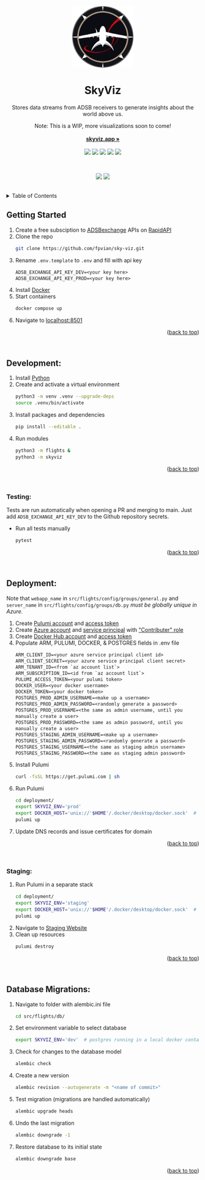 <a name="readme-top"></a>

<!-- PROJECT LOGO -->
<div align="center">
  <a href="https://www.skyviz.app">
    <img src="src/skyviz/static/icon.png" alt="Logo" width="160" height="160">
  </a>

<h1 align="center">SkyViz</h1>

  <p align="center">
    Stores data streams from ADSB receivers to generate insights about the world above us.
  <p align="center">
    Note: This is a WIP, more visualizations soon to come!
    <br />
    <br />
    <a href="https://www.skyviz.app"><strong>skyviz.app »</strong></a>
    <br />
    <br />
    <a href="https://streamlit.io/"><img src="https://img.shields.io/badge/Streamlit-FF4B4B?style=for-the-badge&logo=Streamlit&logoColor=white" /></a>
    <a href="https://www.postgresql.org/"><img src="https://img.shields.io/badge/PostgreSQL-316192?style=for-the-badge&logo=postgresql&logoColor=white" /></a>
    <a href="https://www.pulumi.com/"><img src="https://img.shields.io/badge/Pulumi-8A3391?style=for-the-badge&logo=pulumi&logoColor=white" /></a>
    <a href="https://www.docker.com/"><img src="https://img.shields.io/badge/Docker-2CA5E0?style=for-the-badge&logo=docker&logoColor=white" /></a>
    <a href="https://azure.microsoft.com/"><img src="https://img.shields.io/badge/microsoft%20azure-0089D6?style=for-the-badge&logo=microsoft-azure&logoColor=white" /></a>
  </p>
</div>


<br />
<p align="center">
    <a href="https://www.linkedin.com/in/iangresov/"><img src="https://img.shields.io/badge/linkedin-0A66C2.svg?style=[style_name]&logo=linkedin&logoColor=white" /></a>
    <a href="mailto:ian@skyviz.app"><img src="https://img.shields.io/badge/gmail-EA4335.svg?style=[style_name]&logo=gmail&logoColor=white" /></a>
</p>
<br />


<!-- TABLE OF CONTENTS -->
<details>
  <summary>Table of Contents</summary>
  <ol>
    <li>
      <a href="#getting-started">Getting Started</a>
    </li>
    <li>
      <a href="#development">Development</a>
      <ul>
        <li><a href="#testing">Testing</a></li>
      </ul>
    </li>
    <li>
      <a href="#deployment">Deployment</a>
      <ul>
        <li><a href="#staging">Staging</a></li>
      </ul>
    </li>
    <li><a href="#database-migrations">Database Migrations</a></li>
  </ol>
</details>


<!-- GETTING STARTED -->
## Getting Started
1. Create a free subsciption to [ADSBexchange](https://adsbexchange.com/) APIs on [RapidAPI](https://rapidapi.com)
2. Clone the repo
    ```sh
    git clone https://github.com/fpvian/sky-viz.git
    ```
3. Rename `.env.template` to `.env` and fill with api key
    ```
    ADSB_EXCHANGE_API_KEY_DEV=<your key here>
    ADSB_EXCHANGE_API_KEY_PROD=<your key here>
    ```
4. Install [Docker](https://docs.docker.com/get-docker/)
5. Start containers
    ```sh
    docker compose up
    ```
6. Navigate to [localhost:8501](localhost:8501)

<p align="right">(<a href="#readme-top">back to top</a>)</p>

$~$

## Development:
1. Install [Python](https://www.python.org/downloads/)
2. Create and activate a virtual environment
    ```sh
    python3 -m venv .venv --upgrade-deps
    source .venv/bin/activate
    ```
3. Install packages and dependencies
    ```sh
    pip install --editable .
    ```
4. Run modules
    ```sh
    python3 -m flights &
    python3 -m skyviz
    ```

<p align="right">(<a href="#readme-top">back to top</a>)</p>

$~$

### Testing:
Tests are run automatically when opening a PR and merging to main. Just add `ADSB_EXCHANGE_API_KEY_DEV` to the Github repository secrets.
- Run all tests manually
    ```sh
    pytest
    ```

<p align="right">(<a href="#readme-top">back to top</a>)</p>

$~$

## Deployment:
Note that `webapp_name` in `src/flights/config/groups/general.py` and `server_name` in `src/flights/config/groups/db.py` *must be globally unique in Azure.*
1. Create [Pulumi account](https://www.pulumi.com/docs/get-started/) and [access token](https://www.pulumi.com/docs/pulumi-cloud/access-management/access-tokens/)
2. Create [Azure account](https://azure.microsoft.com/en-us/free/) and [service principal](https://www.pulumi.com/registry/packages/azure-native/installation-configuration/) with ["Contributer" role](https://registry.terraform.io/providers/hashicorp/azurerm/latest/docs/guides/service_principal_client_secret)
3. Create [Docker Hub account](https://hub.docker.com/) and [access token](https://docs.docker.com/docker-hub/access-tokens/)
4. Populate ARM, PULUMI, DOCKER, & POSTGRES fields in .env file
    ```
    ARM_CLIENT_ID=<your azure service principal client id>
    ARM_CLIENT_SECRET=<your azure service principal client secret>
    ARM_TENANT_ID=<from `az account list`>
    ARM_SUBSCRIPTION_ID=<id from `az account list`>
    PULUMI_ACCESS_TOKEN=<your pulumi token>
    DOCKER_USER=<your docker username>
    DOCKER_TOKEN=<your docker token>
    POSTGRES_PROD_ADMIN_USERNAME=<make up a username>
    POSTGRES_PROD_ADMIN_PASSWORD=<randomly generate a password>
    POSTGRES_PROD_USERNAME=<the same as admin username, until you manually create a user>
    POSTGRES_PROD_PASSWORD=<the same as admin password, until you manually create a user>
    POSTGRES_STAGING_ADMIN_USERNAME=<make up a username>
    POSTGRES_STAGING_ADMIN_PASSWORD=<randomly generate a password>
    POSTGRES_STAGING_USERNAME=<the same as staging admin username>
    POSTGRES_STAGING_PASSWORD=<the same as staging admin password>
    ```
5. Install Pulumi 
    ```sh
    curl -fsSL https://get.pulumi.com | sh
    ```
5. Run Pulumi
    ```sh
    cd deployment/
    export SKYVIZ_ENV='prod'
    export DOCKER_HOST='unix://'$HOME'/.docker/desktop/docker.sock'  # linux only
    pulumi up
    ```
6. Update DNS records and issue certificates for domain

<p align="right">(<a href="#readme-top">back to top</a>)</p>

$~$

### Staging:
1. Run Pulumi in a separate stack
    ```sh
    cd deployment/
    export SKYVIZ_ENV='staging'
    export DOCKER_HOST='unix://'$HOME'/.docker/desktop/docker.sock'  # linux only
    pulumi up
    ```
2. Navigate to [Staging Website](skyviz-staging.azurewebsites.net)
3. Clean up resources
    ```sh
    pulumi destroy
    ```

<p align="right">(<a href="#readme-top">back to top</a>)</p>

$~$

## Database Migrations:

1. Navigate to folder with alembic.ini file
    ```sh
    cd src/flights/db/
    ```
2. Set environment variable to select database
    ```sh
    export SKYVIZ_ENV='dev'  # postgres running in a local docker container
    ```
3. Check for changes to the database model
    ```sh
    alembic check
    ```
4. Create a new version
    ```sh
    alembic revision --autogenerate -m "<name of commit>"
    ```
5. Test migration (migrations are handled automatically)
    ```sh
    alembic upgrade heads
    ```
6. Undo the last migration
    ```sh
    alembic downgrade -1
    ```
7. Restore database to its initial state
    ```sh
    alembic downgrade base
    ```

<p align="right">(<a href="#readme-top">back to top</a>)</p>